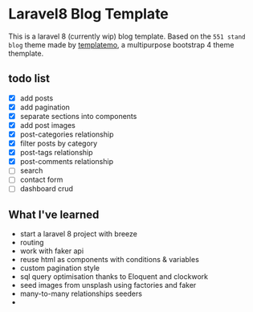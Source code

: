 # Laravel8 Blog Template

This is a laravel 8 (currently wip) blog template.
Based on the `551 stand blog` theme made by [templatemo](https://templatemo.com/tm-551-stand-blog), a multipurpose bootstrap 4 theme themplate.

## todo list

- [x] add posts
- [x] add pagination
- [x] separate sections into components
- [x] add post images
- [x] post-categories relationship
- [x] filter posts by category
- [x] post-tags relationship
- [x] post-comments relationship
- [ ] search
- [ ] contact form
- [ ] dashboard crud

## What I've learned

* start a laravel 8 project with breeze
* routing
* work with faker api
* reuse html as components with conditions & variables
* custom pagination style
* sql query optimisation thanks to Eloquent and clockwork
* seed images from unsplash using factories and faker
* many-to-many relationships seeders
* 
